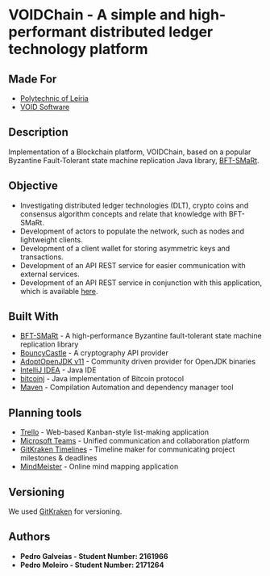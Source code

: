 # VOIDChain - A simple and high-performant distributed ledger technology platform

## Made For
* [Polytechnic of Leiria](https://www.ipleiria.pt/)
* [VOID Software](https://void.pt/)

## Description
Implementation of a Blockchain platform, VOIDChain, based on a popular Byzantine Fault-Tolerant state machine replication Java library, [BFT-SMaRt](https://bft-smart.github.io/library/).

## Objective
* Investigating distributed ledger technologies (DLT), crypto coins and consensus algorithm concepts and relate that knowledge with BFT-SMaRt.
* Development of actors to populate the network, such as nodes and lightweight clients.
* Development of a client wallet for storing asymmetric keys and transactions.
* Development of an API REST service for easier communication with external services.
* Development of an API REST service in conjunction with this application, which is available [here](https://github.com/pedrorpmoleiro/voidchain-api).

## Built With

* [BFT-SMaRt](https://bft-smart.github.io/library/) - A high-performance Byzantine fault-tolerant state machine replication library
* [BouncyCastle](https://bouncycastle.org/java.html)  - A cryptography API provider
* [AdoptOpenJDK v11](https://adoptopenjdk.net/?variant=openjdk11&jvmVariant=hotspot) -  Community driven provider for OpenJDK binaries
* [IntelliJ IDEA](https://www.jetbrains.com/idea/) - Java IDE
* [bitcoinj](https://github.com/bitcoinj/bitcoinj) - Java implementation of Bitcoin protocol
* [Maven](https://maven.apache.org/) - Compilation Automation and dependency manager tool

## Planning tools

* [Trello](https://trello.com/) - Web-based Kanban-style list-making application 
* [Microsoft Teams](https://products.office.com/en-us/microsoft-teams/group-chat-software/) - Unified communication and collaboration platform
* [GitKraken Timelines](https://www.gitkraken.com/timelines) - Timeline maker for communicating project milestones & deadlines
* [MindMeister](https://www.mindmeister.com/) - Online mind mapping application

## Versioning

We used [GitKraken](https://www.gitkraken.com/) for versioning.

## Authors

* **Pedro Galveias - Student Number: 2161966**
* **Pedro Moleiro - Student Number: 2171264**
